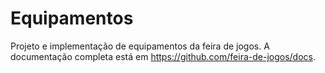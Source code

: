 # Equipamentos

Projeto e implementação de equipamentos da feira de jogos. A documentação completa está em https://github.com/feira-de-jogos/docs.
